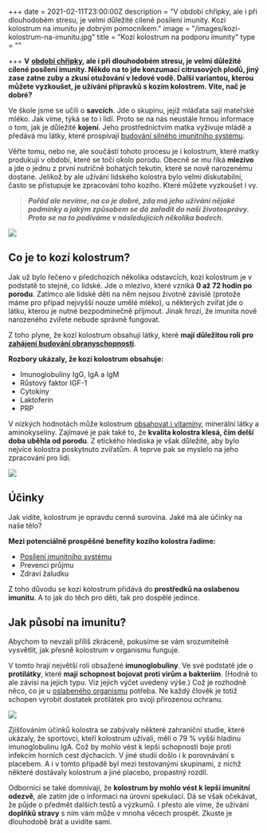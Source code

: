 +++
date = 2021-02-11T23:00:00Z
description = "V období chřipky, ale i při dlouhodobém stresu, je velmi důležité cílené posílení imunity. Kozí kolostrum na imunitu je dobrým pomocníkem."
image = "/images/kozi-kolostrum-na-imunitu.jpg"
title = "Kozí kolostrum na podporu imunity"
type = ""

+++
**V** [**období chřipky**](https://www.oslabenaimunita.cz/blog/nejcastejsi-priznaky-chripky-a-jeji-lecba/)**, ale i při dlouhodobém stresu, je velmi důležité cílené posílení imunity. Někdo na to jde konzumací citrusových plodů, jiný zase zatne zuby a zkusí otužování v ledové vodě. Další variantou, kterou můžete vyzkoušet, je užívání přípravků s kozím kolostrem. Víte, nač je dobré?**

Ve škole jsme se učili o **savcích**. Jde o skupinu, jejíž mláďata sají mateřské mléko. Jak víme, týká se to i lidí. Proto se na nás neustále hrnou informace o tom, jak je důležité **kojení**. Jeho prostřednictvím matka vyživuje mládě a předává mu látky, které prospívají [budování silného imunitního systému](https://www.oslabenaimunita.cz/imunitni-system-vite-jak-funguje/).

Věřte tomu, nebo ne, ale součástí tohoto procesu je i kolostrum, které matky produkují v období, které se točí okolo porodu. Obecně se mu říká **mlezivo** a jde o jednu z první nutričně bohatých tekutin, které se nově narozenému dostane. Jelikož by ale užívání lidského kolostra bylo velmi diskutabilní, často se přistupuje ke zpracování toho kozího. Které můžete vyzkoušet i vy.

> **_Pořád ale nevíme, na co je dobré, zda má jeho užívání nějaké podmínky a jakým způsobem se dá zařadit do naší životosprávy. Proto se na to podíváme v následujících několika bodech._**

![](/images/co-je-to-kozi-kolostrum.jpg)

## Co je to kozí kolostrum?

Jak už bylo řečeno v předchozích několika odstavcích, kozí kolostrum je v podstatě to stejné, co lidské. Jde o mlezivo, které vzniká **0 až 72 hodin po porodu**. Zatímco ale lidské děti na něm nejsou životně závislé (protože máme pro případ nejvyšší nouze umělé mléko), u některých zvířat jde o látku, kterou je nutné bezpodmínečně přijmout. Jinak hrozí, že imunita nově narozeného zvířete nebude správně fungovat.

Z toho plyne, že kozí kolostrum obsahují látky, které **mají důležitou roli pro** [**zahájení budování obranyschopnosti**](https://www.oslabenaimunita.cz/blog/obranyschopnost-organismu-co-ji-oslabuje-a-jak-ji-posilit/).

**Rozbory ukázaly, že kozí kolostrum obsahuje:**

* Imunoglobuliny IgG, IgA a IgM
* Růstový faktor IGF-1
* Cytokiny
* Laktoferin
* PRP

V nízkých hodnotách může kolostrum [obsahovat i vitamíny](https://www.oslabenaimunita.cz/blog/vitamin-c-pro-zdravou-imunitu/), minerální látky a aminokyseliny. Zajímavé je pak také to, že **kvalita kolostra klesá, čím delší doba uběhla od porodu**. Z etického hlediska je však důležité, aby bylo nejvíce kolostra poskytnuto zvířatům. A teprve pak se myslelo na jeho zpracování pro lidi.

![](/images/ucinky-kolostra.jpg)

## Účinky

Jak vidíte, kolostrum je opravdu cenná surovina. Jaké má ale účinky na naše tělo?

**Mezi potenciálně prospěšné benefity kozího kolostra řadíme:**

* [Posílení imunitního systému](https://www.oslabenaimunita.cz/5-ucinnych-tipu-na-posileni-imunity/)
* Prevenci průjmu
* Zdraví žaludku

Z toho důvodu se kozí kolostrum přidává do **prostředků na oslabenou imunitu**. A to jak do těch pro děti, tak pro dospělé jedince.

## Jak působí na imunitu?

Abychom to nevzali příliš zkráceně, pokusíme se vám srozumitelně vysvětlit, jak přesně kolostrum v organismu funguje.

V tomto hrají největší roli obsažené **imunoglobuliny**. Ve své podstatě jde o **protilátky**, které **mají schopnost bojovat proti virům a bakteriím**. (Hodně to ale závisí na jejich typu. Viz jejich výčet uvedený výše.) Což je rozhodně něco, co je u [oslabeného organismu](https://www.oslabenaimunita.cz/oslabena-imunita-priznaky-a-prevence/) potřeba. Ne každý člověk je totiž schopen vyrobit dostatek protilátek pro svoji přirozenou ochranu.

![](/images/jak-pusobi-kolostrum-na-imunitu.jpg)

Zjišťováním účinků kolostra se zabývaly některé zahraniční studie, které ukázaly, že sportovci, kteří kolostrum užívali, měli o 79 % vyšší hladinu imunoglobulinu IgA. Což by mohlo vést k lepší schopnosti boje proti infekcím horních cest dýchacích. V jiné studii došlo i k porovnávání s placebem. A i v tomto případě byl mezi testovanými skupinami, z nichž některé dostávaly kolostrum a jiné placebo, propastný rozdíl.

Odborníci se také domnívají, že **kolostrum by mohlo vést k lepší imunitní odezvě**, ale zatím jde o informaci na úrovni spekulací. Dá se však očekávat, že půjde o předmět dalších testů a výzkumů. I přesto ale víme, že užívání **doplňků stravy** s ním vám může v mnoha věcech prospět. Zkuste je dlouhodobě brát a uvidíte sami.